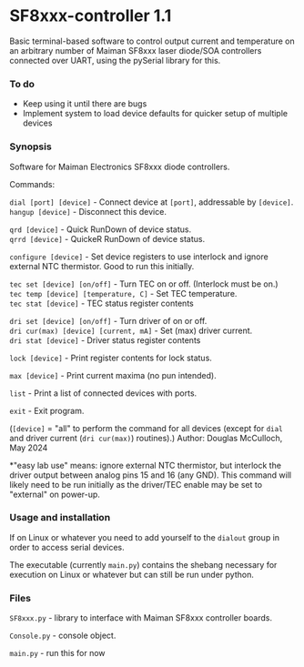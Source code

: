 # SF8xxx-controller 1.1
Basic terminal-based software to control output current and temperature on an arbitrary number of Maiman SF8xxx laser diode/SOA controllers connected over UART, using the pySerial library for this.

### To do
- Keep using it until there are bugs
- Implement system to load device defaults for quicker setup of multiple devices

### Synopsis
Software for Maiman Electronics SF8xxx diode controllers.

Commands:

`dial [port] [device]` - Connect device at `[port]`, addressable by `[device]`.
\
`hangup [device]` - Disconnect this device.


`qrd [device]` - Quick RunDown of device status.
\
`qrrd [device]` - QuickeR RunDown of device status.


`configure [device]` - Set device registers to use interlock and ignore external NTC thermistor. Good to run this initially.


`tec set [device] [on/off]` - Turn TEC on or off. (Interlock must be on.)
\
`tec temp [device] [temperature, C]` - Set TEC temperature.
\
`tec stat [device]` - TEC status register contents

`dri set [device] [on/off]` - Turn driver of on or off.
\
`dri cur(max) [device] [current, mA]` - Set (max) driver current.
\
`dri stat [device]` - Driver status register contents

`lock [device]` - Print register contents for lock status.


`max [device]` - Print current maxima (no pun intended).


`list` - Print a list of connected devices with ports.

`exit` - Exit program.

(`[device]` = "all" to perform the command for all devices (except for `dial` and driver current (`dri cur(max)`) routines).)
Author: Douglas McCulloch, May 2024

*"easy lab use" means: ignore external NTC thermistor, but interlock the driver output between analog pins 15 and 16 (any GND). This command will likely need to be run initially as the driver/TEC enable may be set to "external" on power-up.

### Usage and installation
If on Linux or whatever you need to add yourself to the `dialout` group in
order to access serial devices.

The executable (currently `main.py`) contains the shebang necessary for
execution on Linux or whatever but can still be run under python.

### Files
`SF8xxx.py` - library to interface with Maiman SF8xxx controller boards.

`Console.py` - console object.

`main.py` - run this for now
